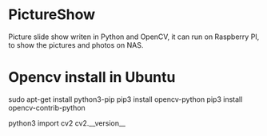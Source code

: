 # PictureShow
Picture slide show writen in Python and OpenCV, it can run on Raspberry PI, to show the pictures and photos on NAS.


# Opencv install in Ubuntu
sudo apt-get install python3-pip
pip3 install opencv-python
pip3 install opencv-contrib-python

python3
import cv2
cv2.\_\_version\_\_
